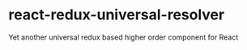 # react-redux-universal-resolver
Yet another universal redux based higher order component for React
